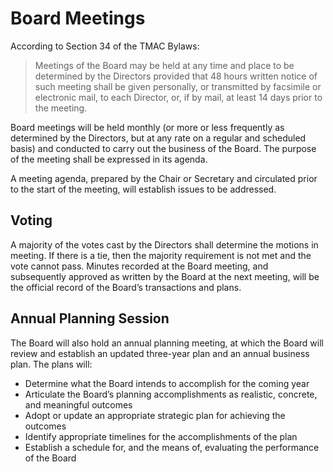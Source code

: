 # Board Meetings

According to Section 34 of the TMAC Bylaws:

> Meetings of the Board may be held at any time and place to be determined by the Directors provided that 48 hours written notice of such meeting shall be given personally, or transmitted by facsimile or electronic mail, to each Director, or, if by mail, at least 14 days prior to the meeting.

Board meetings will be held monthly (or more or less frequently as determined by the Directors, but at any rate on a regular and scheduled basis) and conducted to carry out the business of the Board. The purpose of the meeting shall be expressed in its agenda.

A meeting agenda, prepared by the Chair or Secretary and circulated prior to the start of the meeting, will establish issues to be addressed.

## Voting

A majority of the votes cast by the Directors shall determine the motions in meeting. If there is a tie, then the majority requirement is not met and the vote cannot pass.
Minutes recorded at the Board meeting, and subsequently approved as written by the Board at the next meeting, will be the official record of the Board’s transactions and plans.

## Annual Planning Session

The Board will also hold an annual planning meeting, at which the Board will review and establish an updated three-year plan and an annual business plan. The plans will:

* Determine what the Board intends to accomplish for the coming year
* Articulate the Board’s planning accomplishments as realistic, concrete, and meaningful outcomes
* Adopt or update an appropriate strategic plan for achieving the outcomes
* Identify appropriate timelines for the accomplishments of the plan
* Establish a schedule for, and the means of, evaluating the performance of the Board
